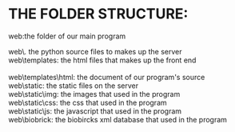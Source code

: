 ﻿THE FOLDER STRUCTURE:
===================================
web:the folder of our main program

web\\*.*		the python source files to makes up the server<br>
web\templates:		the html files that makes up the front end<br>	
web\templates\html:	the document of our program's source<br>
web\static:		the static files on the server<br>
web\static\img:		the images that used in the program<br>
web\static\css:		the css that used in the program<br>
web\static\js:		the javascript that used in the program<br>
web\biobrick:		the biobircks xml database that used in the program<br>